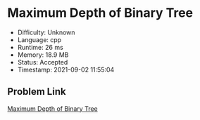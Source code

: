 # Maximum Depth of Binary Tree

- Difficulty: Unknown
- Language: cpp
- Runtime: 26 ms
- Memory: 18.9 MB
- Status: Accepted
- Timestamp: 2021-09-02 11:55:04

## Problem Link
[Maximum Depth of Binary Tree](https://leetcode.com/problems/maximum-depth-of-binary-tree)

